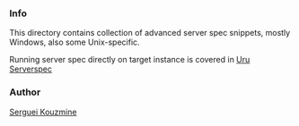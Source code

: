### Info

This directory contains collection of advanced server spec snippets, mostly Windows, also some Unix-specific.

Running server spec directly on target instance is covered in [Uru Serverspec](https://github.com/sergueik/uru_serverspec)

### Author
[Serguei Kouzmine](kouzmine_serguei@yahoo.com)
